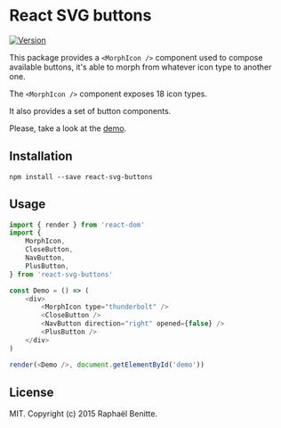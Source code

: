# React SVG buttons

[![Version][npm-image]][npm-url]

This package provides a `<MorphIcon />` component used to compose available buttons,
it's able to morph from whatever icon type to another one.
  
The `<MorphIcon />` component exposes 18 icon types.

It also provides a set of button components.

Please, take a look at the [demo](http://plouc.github.io/react-svg-buttons/).


## Installation

```
npm install --save react-svg-buttons
```

## Usage

```javascript
import { render } from 'react-dom'
import {
    MorphIcon,
    CloseButton,
    NavButton,
    PlusButton,
} from 'react-svg-buttons'

const Demo = () => (
    <div>
        <MorphIcon type="thunderbolt" />
        <CloseButton />
        <NavButton direction="right" opened={false} />
        <PlusButton />
    </div>
)

render(<Demo />, document.getElementById('demo'))
```

## License

MIT. Copyright (c) 2015 Raphaël Benitte.

[npm-image]: https://img.shields.io/npm/v/react-svg-buttons.svg?style=flat-square
[npm-url]:   https://www.npmjs.org/package/react-svg-buttons
